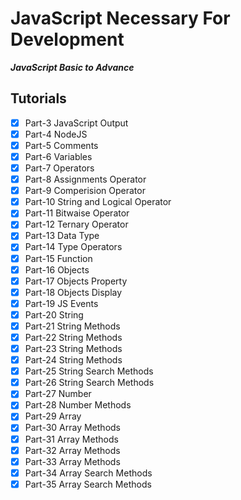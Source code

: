 # JavaScript Necessary For Development
***JavaScript Basic to Advance***

## Tutorials
- [x] Part-3 JavaScript Output
- [x] Part-4 NodeJS
- [x] Part-5 Comments
- [x] Part-6 Variables
- [x] Part-7 Operators
- [x] Part-8 Assignments Operator
- [x] Part-9 Comperision Operator
- [x] Part-10 String and Logical Operator
- [x] Part-11 Bitwaise Operator
- [x] Part-12 Ternary Operator
- [x] Part-13 Data Type
- [x] Part-14 Type Operators
- [x] Part-15 Function
- [x] Part-16 Objects
- [x] Part-17 Objects Property
- [x] Part-18 Objects Display
- [x] Part-19 JS Events
- [x] Part-20 String
- [x] Part-21 String Methods
- [x] Part-22 String Methods
- [x] Part-23 String Methods
- [x] Part-24 String Methods
- [x] Part-25 String Search Methods
- [x] Part-26 String Search Methods
- [x] Part-27 Number
- [x] Part-28 Number Methods
- [x] Part-29 Array
- [x] Part-30 Array Methods
- [x] Part-31 Array Methods
- [x] Part-32 Array Methods
- [x] Part-33 Array Methods
- [x] Part-34 Array Search Methods
- [x] Part-35 Array Search Methods
